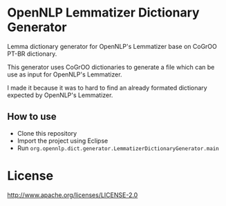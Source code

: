 # OpenNLP Lemmatizer Dictionary Generator
Lemma dictionary generator for OpenNLP's Lemmatizer base on CoGrOO PT-BR dictionary.

This generator uses CoGrOO dictionaries to generate a file which can be use as input for OpenNLP's Lemmatizer.

I made it because it was to hard to find an already formated dictionary expected by OpenNLP's Lemmatizer. 

## How to use

* Clone this repository
* Import the project using Eclipse
* Run `org.opennlp.dict.generator.LemmatizerDictionaryGenerator.main`

# License

http://www.apache.org/licenses/LICENSE-2.0